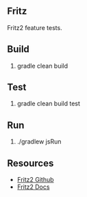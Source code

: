 Fritz
-----
Fritz2 feature tests.

Build
-----
1. gradle clean build

Test
----
1. gradle clean build test

Run
---
1. ./gradlew jsRun

Resources
---------
* [Fritz2 Github](https://github.com/jwstegemann/fritz2)
* [Fritz2 Docs](https://www.fritz2.dev/docs/)
